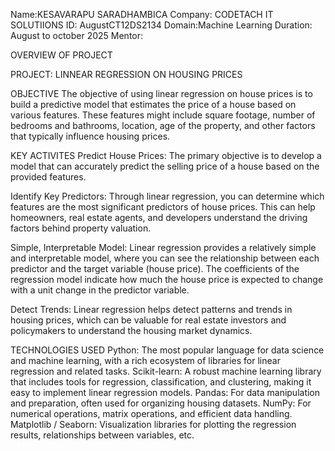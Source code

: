 Name:KESAVARAPU SARADHAMBICA
Company: CODETACH IT SOLUTIIONS
ID: AugustCT12DS2134
Domain:Machine Learning
Duration: August to october 2025
Mentor:


OVERVIEW OF PROJECT

PROJECT: LINNEAR REGRESSION ON HOUSING PRICES

OBJECTIVE
The objective of using linear regression on house prices is to build a predictive model that estimates the price of a house based on various features. These features might include square footage, number of bedrooms and bathrooms, location, age of the property, and other factors that typically influence housing prices.

KEY ACTIVITES
Predict House Prices: The primary objective is to develop a model that can accurately predict the selling price of a house based on the provided features.

Identify Key Predictors: Through linear regression, you can determine which features are the most significant predictors of house prices. This can help homeowners, real estate agents, and developers understand the driving factors behind property valuation.

Simple, Interpretable Model: Linear regression provides a relatively simple and interpretable model, where you can see the relationship between each predictor and the target variable (house price). The coefficients of the regression model indicate how much the house price is expected to change with a unit change in the predictor variable.

Detect Trends: Linear regression helps detect patterns and trends in housing prices, which can be valuable for real estate investors and policymakers to understand the housing market dynamics.


TECHNOLOGIES USED
Python: The most popular language for data science and machine learning, with a rich ecosystem of libraries for linear regression and related tasks.
Scikit-learn: A robust machine learning library that includes tools for regression, classification, and clustering, making it easy to implement linear regression models.
Pandas: For data manipulation and preparation, often used for organizing housing datasets.
NumPy: For numerical operations, matrix operations, and efficient data handling.
Matplotlib / Seaborn: Visualization libraries for plotting the regression results, relationships between variables, etc.

